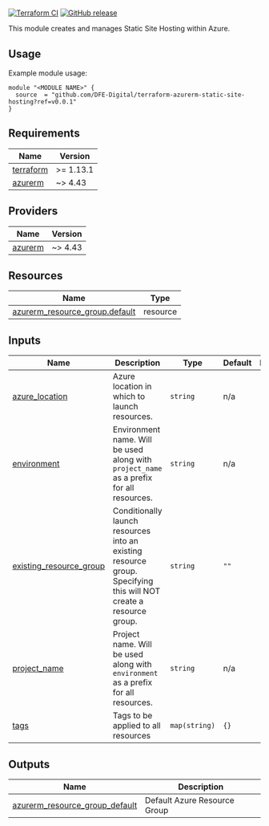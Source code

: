 # <REPLACE WITH USEFUL TERRAFORM DESCRIPTION>

[![Terraform CI](https://github.com/DFE-Digital/terraform-azurerm-static-site-hosting/actions/workflows/continuous-integration-terraform.yml/badge.svg?branch=main)](https://github.com/DFE-Digital/terraform-azurerm-static-site-hosting/actions/workflows/continuous-integration-terraform.yml?branch=main)
[![GitHub release](https://img.shields.io/github/release/DFE-Digital/terraform-azurerm-static-site-hosting.svg)](https://github.com/DFE-Digital/terraform-azurerm-static-site-hosting/releases)

This module creates and manages Static Site Hosting within Azure.

## Usage

Example module usage:

```hcl
module "<MODULE NAME>" {
  source  = "github.com/DFE-Digital/terraform-azurerm-static-site-hosting?ref=v0.0.1"
}
```

<!-- BEGIN_TF_DOCS -->
## Requirements

| Name | Version |
|------|---------|
| <a name="requirement_terraform"></a> [terraform](#requirement\_terraform) | >= 1.13.1 |
| <a name="requirement_azurerm"></a> [azurerm](#requirement\_azurerm) | ~> 4.43 |

## Providers

| Name | Version |
|------|---------|
| <a name="provider_azurerm"></a> [azurerm](#provider\_azurerm) | ~> 4.43 |

## Resources

| Name | Type |
|------|------|
| [azurerm_resource_group.default](https://registry.terraform.io/providers/hashicorp/azurerm/latest/docs/resources/resource_group) | resource |

## Inputs

| Name | Description | Type | Default | Required |
|------|-------------|------|---------|:--------:|
| <a name="input_azure_location"></a> [azure\_location](#input\_azure\_location) | Azure location in which to launch resources. | `string` | n/a | yes |
| <a name="input_environment"></a> [environment](#input\_environment) | Environment name. Will be used along with `project_name` as a prefix for all resources. | `string` | n/a | yes |
| <a name="input_existing_resource_group"></a> [existing\_resource\_group](#input\_existing\_resource\_group) | Conditionally launch resources into an existing resource group. Specifying this will NOT create a resource group. | `string` | `""` | no |
| <a name="input_project_name"></a> [project\_name](#input\_project\_name) | Project name. Will be used along with `environment` as a prefix for all resources. | `string` | n/a | yes |
| <a name="input_tags"></a> [tags](#input\_tags) | Tags to be applied to all resources | `map(string)` | `{}` | no |

## Outputs

| Name | Description |
|------|-------------|
| <a name="output_azurerm_resource_group_default"></a> [azurerm\_resource\_group\_default](#output\_azurerm\_resource\_group\_default) | Default Azure Resource Group |
<!-- END_TF_DOCS -->
